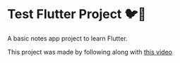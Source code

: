 # Test Flutter Project 🐦📱

A basic notes app project to learn Flutter.  

This project was made by following along with [this video](https://youtu.be/VPvVD8t02U8?si=0puLfoI4ujoglNSi)
